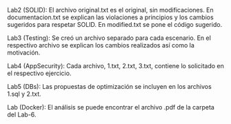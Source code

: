 Lab2 (SOLID): El archivo original.txt es el original, sin modificaciones. En documentacion.txt se explican las violaciones a principios y los cambios sugeridos para respetar SOLID. En modified.txt se pone el código sugerido.

Lab3 (Testing): Se creó un archivo separado para cada escenario. En el respectivo archivo se explican los cambios realizados así como la motivación.

Lab4 (AppSecurity): Cada archivo, 1.txt, 2.txt, 3.txt, contiene lo solicitado en el respectivo ejercicio.

Lab5 (DBs): Las propuestas de optimización se incluyen en los archivos 1.sql y 2.txt.

Lab (Docker): El análisis se puede encontrar el archivo .pdf de la carpeta del Lab-6.